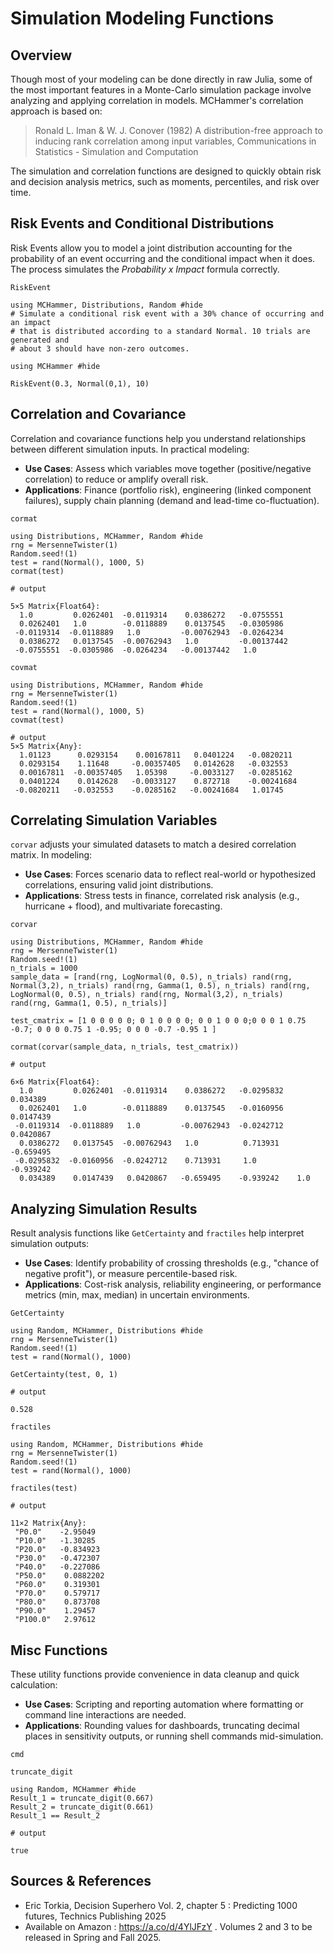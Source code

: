 # Simulation Modeling Functions

## Overview

Though most of your modeling can be done directly in raw Julia, some of the most important features in a Monte-Carlo simulation package involve analyzing and applying correlation in models. MCHammer's correlation approach is based on:

> Ronald L. Iman & W. J. Conover (1982) A distribution-free approach to inducing rank correlation among input variables, Communications in Statistics - Simulation and Computation

The simulation and correlation functions are designed to quickly obtain risk and decision analysis metrics, such as moments, percentiles, and risk over time.

## Risk Events and Conditional Distributions
Risk Events allow you to model a joint distribution accounting for the probability of an event occurring and the conditional impact when it does. The process simulates the *Probability x Impact* formula correctly.

```@docs
RiskEvent
```

```@example ConditionalEvent
using MCHammer, Distributions, Random #hide
# Simulate a conditional risk event with a 30% chance of occurring and an impact
# that is distributed according to a standard Normal. 10 trials are generated and
# about 3 should have non-zero outcomes.

using MCHammer #hide

RiskEvent(0.3, Normal(0,1), 10)
```
## Correlation and Covariance
Correlation and covariance functions help you understand relationships between different simulation inputs. In practical modeling:
- **Use Cases**: Assess which variables move together (positive/negative correlation) to reduce or amplify overall risk.
- **Applications**: Finance (portfolio risk), engineering (linked component failures), supply chain planning (demand and lead-time co-fluctuation).
```@docs
cormat
```
```@jldoctest matrix
using Distributions, MCHammer, Random #hide
rng = MersenneTwister(1)
Random.seed!(1)
test = rand(Normal(), 1000, 5)
cormat(test)

# output

5×5 Matrix{Float64}:
  1.0         0.0262401  -0.0119314    0.0386272   -0.0755551
  0.0262401   1.0        -0.0118889    0.0137545   -0.0305986
 -0.0119314  -0.0118889   1.0         -0.00762943  -0.0264234
  0.0386272   0.0137545  -0.00762943   1.0         -0.00137442
 -0.0755551  -0.0305986  -0.0264234   -0.00137442   1.0
```
```@docs
covmat
```
```@jldoctest matrix
using Distributions, MCHammer, Random #hide
rng = MersenneTwister(1)
Random.seed!(1)
test = rand(Normal(), 1000, 5)
covmat(test)

# output
5×5 Matrix{Any}:
  1.01123      0.0293154    0.00167811   0.0401224   -0.0820211
  0.0293154    1.11648     -0.00357405   0.0142628   -0.032553
  0.00167811  -0.00357405   1.05398     -0.0033127   -0.0285162
  0.0401224    0.0142628   -0.0033127    0.872718    -0.00241684
 -0.0820211   -0.032553    -0.0285162   -0.00241684   1.01745
```

## Correlating Simulation Variables

`corvar` adjusts your simulated datasets to match a desired correlation matrix. In modeling:

- **Use Cases**: Forces scenario data to reflect real-world or hypothesized correlations, ensuring valid joint distributions.
- **Applications**: Stress tests in finance, correlated risk analysis (e.g., hurricane + flood), and multivariate forecasting.

```@docs
corvar
```
```@jldoctest correlating_vars
using Distributions, MCHammer, Random #hide
rng = MersenneTwister(1)
Random.seed!(1)
n_trials = 1000
sample_data = [rand(rng, LogNormal(0, 0.5), n_trials) rand(rng, Normal(3,2), n_trials) rand(rng, Gamma(1, 0.5), n_trials) rand(rng, LogNormal(0, 0.5), n_trials) rand(rng, Normal(3,2), n_trials) rand(rng, Gamma(1, 0.5), n_trials)]

test_cmatrix = [1 0 0 0 0 0; 0 1 0 0 0 0; 0 0 1 0 0 0;0 0 0 1 0.75 -0.7; 0 0 0 0.75 1 -0.95; 0 0 0 -0.7 -0.95 1 ]

cormat(corvar(sample_data, n_trials, test_cmatrix))

# output

6×6 Matrix{Float64}:
  1.0         0.0262401  -0.0119314    0.0386272   -0.0295832   0.034389
  0.0262401   1.0        -0.0118889    0.0137545   -0.0160956   0.0147439
 -0.0119314  -0.0118889   1.0         -0.00762943  -0.0242712   0.0420867
  0.0386272   0.0137545  -0.00762943   1.0          0.713931   -0.659495
 -0.0295832  -0.0160956  -0.0242712    0.713931     1.0        -0.939242
  0.034389    0.0147439   0.0420867   -0.659495    -0.939242    1.0
```
## Analyzing Simulation Results
Result analysis functions like `GetCertainty` and `fractiles` help interpret simulation outputs:
- **Use Cases**: Identify probability of crossing thresholds (e.g., "chance of negative profit"), or measure percentile-based risk.
- **Applications**: Cost-risk analysis, reliability engineering, or performance metrics (min, max, median) in uncertain environments.
```@docs
GetCertainty
```
```@jldoctest dist_ex
using Random, MCHammer, Distributions #hide
rng = MersenneTwister(1)
Random.seed!(1)
test = rand(Normal(), 1000)

GetCertainty(test, 0, 1)

# output

0.528
```
```@docs
fractiles
```
```@jldoctest dist_ex
using Random, MCHammer, Distributions #hide
rng = MersenneTwister(1)
Random.seed!(1)
test = rand(Normal(), 1000)

fractiles(test)

# output

11×2 Matrix{Any}:
 "P0.0"    -2.95049
 "P10.0"   -1.30285
 "P20.0"   -0.834923
 "P30.0"   -0.472307
 "P40.0"   -0.227086
 "P50.0"    0.0882202
 "P60.0"    0.319301
 "P70.0"    0.579717
 "P80.0"    0.873708
 "P90.0"    1.29457
 "P100.0"   2.97612
```
## Misc Functions
These utility functions provide convenience in data cleanup and quick calculation:
- **Use Cases**: Scripting and reporting automation where formatting or command line interactions are needed.
- **Applications**: Rounding values for dashboards, truncating decimal places in sensitivity outputs, or running shell commands mid-simulation.

```@docs
cmd
```

```@docs
truncate_digit
```
```@jldoctest truncate
using Random, MCHammer #hide
Result_1 = truncate_digit(0.667)
Result_2 = truncate_digit(0.661)
Result_1 == Result_2

# output

true
```

## Sources & References
- Eric Torkia, Decision Superhero Vol. 2, chapter 5 : Predicting 1000 futures, Technics Publishing 2025
- Available on Amazon : https://a.co/d/4YlJFzY . Volumes 2 and 3 to be released in Spring and Fall 2025.
